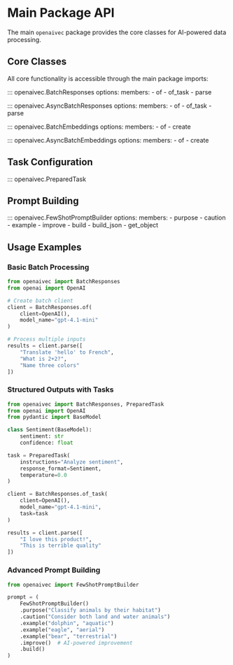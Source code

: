 # Main Package API

The main `openaivec` package provides the core classes for AI-powered data processing.

## Core Classes

All core functionality is accessible through the main package imports:

::: openaivec.BatchResponses
    options:
      members:
        - of
        - of_task
        - parse

::: openaivec.AsyncBatchResponses
    options:
      members:
        - of
        - of_task
        - parse

::: openaivec.BatchEmbeddings
    options:
      members:
        - of
        - create

::: openaivec.AsyncBatchEmbeddings
    options:
      members:
        - of
        - create

## Task Configuration

::: openaivec.PreparedTask

## Prompt Building

::: openaivec.FewShotPromptBuilder
    options:
      members:
        - purpose
        - caution
        - example
        - improve
        - build
        - build_json
        - get_object

## Usage Examples

### Basic Batch Processing

```python
from openaivec import BatchResponses
from openai import OpenAI

# Create batch client
client = BatchResponses.of(
    client=OpenAI(),
    model_name="gpt-4.1-mini"
)

# Process multiple inputs
results = client.parse([
    "Translate 'hello' to French",
    "What is 2+2?",
    "Name three colors"
])
```

### Structured Outputs with Tasks

```python
from openaivec import BatchResponses, PreparedTask
from openai import OpenAI
from pydantic import BaseModel

class Sentiment(BaseModel):
    sentiment: str
    confidence: float

task = PreparedTask(
    instructions="Analyze sentiment",
    response_format=Sentiment,
    temperature=0.0
)

client = BatchResponses.of_task(
    client=OpenAI(),
    model_name="gpt-4.1-mini", 
    task=task
)

results = client.parse([
    "I love this product!",
    "This is terrible quality"
])
```

### Advanced Prompt Building

```python
from openaivec import FewShotPromptBuilder

prompt = (
    FewShotPromptBuilder()
    .purpose("Classify animals by their habitat")
    .caution("Consider both land and water animals")
    .example("dolphin", "aquatic")
    .example("eagle", "aerial") 
    .example("bear", "terrestrial")
    .improve()  # AI-powered improvement
    .build()
)
```